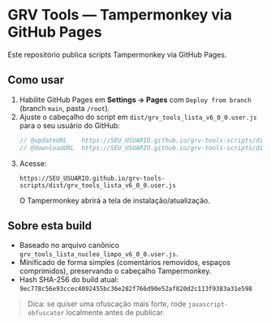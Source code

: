 # GRV Tools — Tampermonkey via GitHub Pages

Este repositório publica scripts Tampermonkey via GitHub Pages.

## Como usar

1. Habilite GitHub Pages em **Settings → Pages** com `Deploy from branch` (branch `main`, pasta `/root`).
2. Ajuste o cabeçalho do script em `dist/grv_tools_lista_v6_0_0.user.js` para o seu usuário do GitHub:
   ```js
   // @updateURL    https://SEU_USUARIO.github.io/grv-tools-scripts/dist/grv_tools_lista_v6_0_0.user.js
   // @downloadURL  https://SEU_USUARIO.github.io/grv-tools-scripts/dist/grv_tools_lista_v6_0_0.user.js
   ```
3. Acesse:
   ```
   https://SEU_USUARIO.github.io/grv-tools-scripts/dist/grv_tools_lista_v6_0_0.user.js
   ```
   O Tampermonkey abrirá a tela de instalação/atualização.

## Sobre esta build

- Baseado no arquivo canônico `grv_tools_lista_nucleo_limpo_v6_0_0.user.js`.
- Minificado de forma simples (comentários removidos, espaços comprimidos), preservando o cabeçalho Tampermonkey.
- Hash SHA-256 do build atual: `9ec778c56e93ccec4092455bc36e282f766d90e52af820d2c113f9383a31e598`

> Dica: se quiser uma ofuscação mais forte, rode `javascript-obfuscator` localmente antes de publicar.
